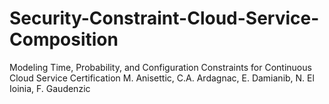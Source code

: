 # Security-Constraint-Cloud-Service-Composition
Modeling Time, Probability, and Configuration Constraints for Continuous Cloud Service Certification M. Anisettic, C.A. Ardagnac, E. Damianib, N. El Ioinia, F. Gaudenzic
